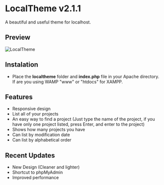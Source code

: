 LocalTheme v2.1.1
==============

A beautiful and useful theme for localhost.

Preview
-----------

![LocalTheme](http://www.victorcamargo.com.br/localtheme/localtheme-example.jpg)

Instalation
-----------

- Place the <strong>localtheme</strong> folder and <strong>index.php</strong> file in your Apache directory.
If are you using WAMP "www" or "htdocs" for XAMPP.

Features
-------------------------------

- Responsive design
- List all of your projects
- An easy way to find a project (Just type the name of the project, if you have only one project listed, press Enter, and enter to the project)
- Shows how many projects you have
- Can list by modification date
- Can list by alphabetical order

Recent Updates
-------------------------------

- New Design (Cleaner and lighter)
- Shortcut to phpMyAdmin
- Improved performance